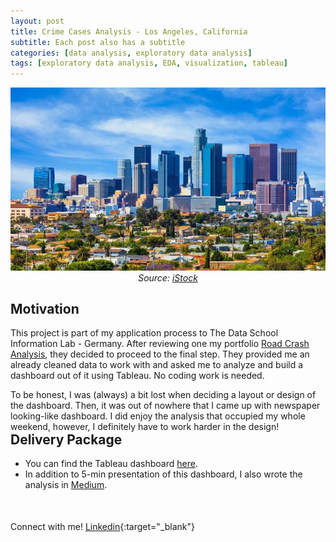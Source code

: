 ```yaml
---
layout: post
title: Crime Cases Analysis - Los Angeles, California
subtitle: Each post also has a subtitle
categories: [data analysis, exploratory data analysis]
tags: [exploratory data analysis, EDA, visualization, tableau]
---
```



<p align="center">
  <img src="/assets/images/banners/crime/LA.jpeg">
  <em>Source: <a href="https://www.istockphoto.com/de/foto/skyline-von-los-angeles-skyline-architektur-urban-cityscape-gm478821794-68009845" target="_blank" rel="noopener noreferrer">iStock</a></em>
</p>

## **Motivation**

This project is part of my application process to The Data School Information Lab - Germany. After reviewing one my portfolio <a href="https://nuki-susanti.github.io/data%20analysis/data%20science/machine%20learning/2023/01/10/road-crash-analysis.html" target="_blank" rel="noopener noreferrer">Road Crash Analysis</a>, they decided to proceed to the final step. They provided me an already cleaned data to work with and asked me to analyze and build a dashboard out of it using Tableau. No coding work is needed.

To be honest, I was (always) a bit lost when deciding a layout or design of the dashboard. Then, it was out of nowhere that I came up with newspaper looking-like dashboard. I did enjoy the analysis that occupied my whole weekend, however, I definitely have to work harder in the design!
<p style="margin-bottom:-30px"></p>

## **Delivery Package**

* You can find the Tableau dashboard <a href="https://public.tableau.com/app/profile/nuki.susanti/viz/CrimeCasesAnalysis-LosAngelesCA/CrimeAnalysis-LosAngelesCA" target="_blank" rel="noopener noreferrer">here</a>.
* In addition to 5-min presentation of this dashboard, I also wrote the analysis in <a href="https://medium.com/@nukisusanti/crime-cases-analysis-los-angeles-california-e58d4740097f" target="_blank" rel="noopener noreferrer">Medium</a>.

<p style="margin-bottom:50px"></p>

Connect with me! [Linkedin](https://www.linkedin.com/in/nukilsusanti/){:target="_blank"}
